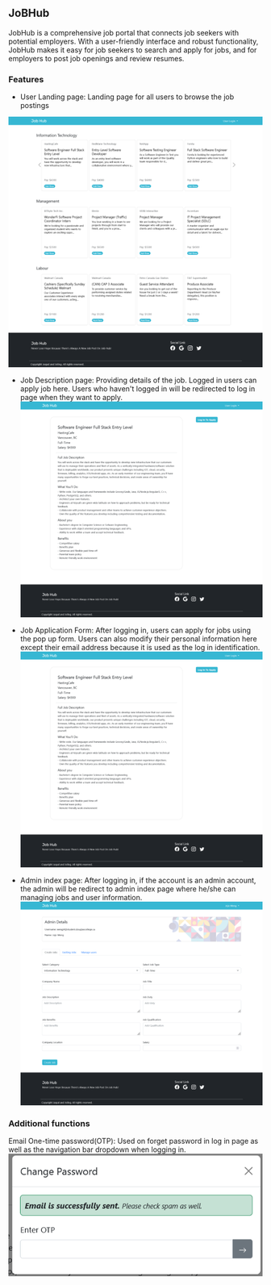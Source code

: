## JoBHub

JobHub is a comprehensive job portal that connects job seekers with potential employers. With a user-friendly interface and robust functionality, JobHub makes it easy for job seekers to search and apply for jobs, and for employers to post job openings and review resumes.

### Features

- User Landing page:
Landing page for all users to browse the job postings

![alt text](images/landing_page.png "Landing page")

- Job Description page:
Providing details of the job. Logged in users can apply job here. Users who haven't logged in will be redirected to log in page when they want to apply.
![Alt text](images/job_description.png "Job description")

- Job Application Form:
After logging in, users can apply for jobs using the pop up form. Users can also modify their personal information here except their email address because it is used as the log in identification.
![Alt text](images/job_description.png  "job application")

- Admin index page:
After logging in, if the account is an admin account, the admin will be redirect to admin index page where he/she can managing jobs and user information.
![Alt text](images/create_job.png "admin index")


### Additional functions
Email One-time password(OTP):
Used on forget password in log in page as well as the navigation bar dropdown when logging in.
![Alt text](images/email_otp.png "email OTP")